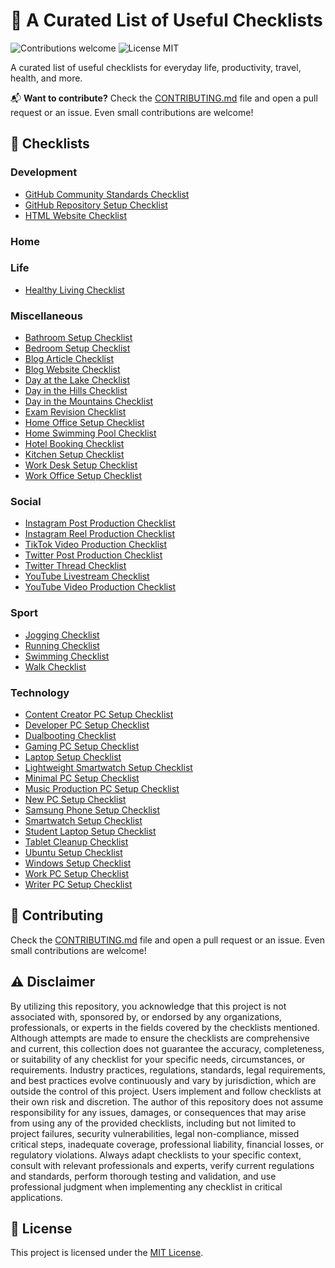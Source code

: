 # 🔨 A Curated List of Useful Checklists

<p>
  <img alt="Contributions welcome" src="https://img.shields.io/badge/Contributions-welcome-green">
  <img alt="License MIT" src="https://img.shields.io/badge/License-MIT-orange">
</p>

A curated list of useful checklists for everyday life, productivity, travel, health, and more.

📬 **Want to contribute?** Check the [CONTRIBUTING.md](CONTRIBUTING.md) file and open a pull request or an issue. Even small contributions are welcome!

## 🔨 Checklists

### Development

- [GitHub Community Standards Checklist](useful-checklists/Development/GitHub_Community_Standards_Checklist.md)
- [GitHub Repository Setup Checklist](useful-checklists/Development/GitHub_Repository_Setup_Checklist.md)
- [HTML Website Checklist](useful-checklists/Development/HTML_Website_Checklist.md)

### Home

### Life

- [Healthy Living Checklist](useful-checklists/Life/Healthy_Living_Checklist.md)

### Miscellaneous

- [Bathroom Setup Checklist](useful-checklists/Miscellaneous/Bathroom_Setup_Checklist.md)
- [Bedroom Setup Checklist](useful-checklists/Miscellaneous/Bedroom_Setup_Checklist.md)
- [Blog Article Checklist](useful-checklists/Miscellaneous/Blog_Article_Checklist.md)
- [Blog Website Checklist](useful-checklists/Miscellaneous/Blog_Website_Checklist.md)
- [Day at the Lake Checklist](useful-checklists/Miscellaneous/Day_at_the_Lake_Checklist.md)
- [Day in the Hills Checklist](useful-checklists/Miscellaneous/Day_in_the_Hills_Checklist.md)
- [Day in the Mountains Checklist](useful-checklists/Miscellaneous/Day_in_the_Mountains_Checklist.md)
- [Exam Revision Checklist](useful-checklists/Miscellaneous/Exam_Revision_Checklist.md)
- [Home Office Setup Checklist](useful-checklists/Miscellaneous/Home_Office_Setup_Checklist.md)
- [Home Swimming Pool Checklist](useful-checklists/Miscellaneous/Home_Swimming_Pool_Checklist.md)
- [Hotel Booking Checklist](useful-checklists/Miscellaneous/Hotel_Booking_Checklist.md)
- [Kitchen Setup Checklist](useful-checklists/Miscellaneous/Kitchen_Setup_Checklist.md)
- [Work Desk Setup Checklist](useful-checklists/Miscellaneous/Work_Desk_Setup_Checklist.md)
- [Work Office Setup Checklist](useful-checklists/Miscellaneous/Work_Office_Setup_Checklist.md)

### Social

- [Instagram Post Production Checklist](useful-checklists/Social/Instagram_Post_Production_Checklist.md)
- [Instagram Reel Production Checklist](useful-checklists/Social/Instagram_Reel_Production_Checklist.md)
- [TikTok Video Production Checklist](useful-checklists/Social/TikTok_Video_Production_Checklist.md)
- [Twitter Post Production Checklist](useful-checklists/Social/Twitter_Post_Production_Checklist.md)
- [Twitter Thread Checklist](useful-checklists/Social/Twitter_Thread_Checklist.md)
- [YouTube Livestream Checklist](useful-checklists/Social/YouTube_Livestream_Checklist.md)
- [YouTube Video Production Checklist](useful-checklists/Social/YouTube_Video_Production_Checklist.md)

### Sport

- [Jogging Checklist](useful-checklists/Sport/Jogging_Checklist.md)
- [Running Checklist](useful-checklists/Sport/Running_Checklist.md)
- [Swimming Checklist](useful-checklists/Sport/Swimming_Checklist.md)
- [Walk Checklist](useful-checklists/Sport/Walk_Checklist.md)

### Technology

- [Content Creator PC Setup Checklist](useful-checklists/Technology/Content_Creator_PC_Setup_Checklist.md)
- [Developer PC Setup Checklist](useful-checklists/Technology/Developer_PC_Setup_Checklist.md)
- [Dualbooting Checklist](useful-checklists/Technology/Dualbooting_Checklist.md)
- [Gaming PC Setup Checklist](useful-checklists/Technology/Gaming_PC_Setup_Checklist.md)
- [Laptop Setup Checklist](useful-checklists/Technology/Laptop_Setup_Checklist.md)
- [Lightweight Smartwatch Setup Checklist](useful-checklists/Technology/Lightweight_Smartwatch_Setup_Checklist.md)
- [Minimal PC Setup Checklist](useful-checklists/Technology/Minimal_PC_Setup_Checklist.md)
- [Music Production PC Setup Checklist](useful-checklists/Technology/Music_Production_PC_Setup_Checklist.md)
- [New PC Setup Checklist](useful-checklists/Technology/New_PC_Setup_Checklist.md)
- [Samsung Phone Setup Checklist](useful-checklists/Technology/Samsung_Phone_Setup_Checklist.md)
- [Smartwatch Setup Checklist](useful-checklists/Technology/Smartwatch_Setup_Checklist.md)
- [Student Laptop Setup Checklist](useful-checklists/Technology/Student_Laptop_Setup_Checklist.md)
- [Tablet Cleanup Checklist](useful-checklists/Technology/Tablet_Cleanup_Checklist.md)
- [Ubuntu Setup Checklist](useful-checklists/Technology/Ubuntu_Setup_Checklist.md)
- [Windows Setup Checklist](useful-checklists/Technology/Windows_Setup_Checklist.md)
- [Work PC Setup Checklist](useful-checklists/Technology/Work_PC_Setup_Checklist.md)
- [Writer PC Setup Checklist](useful-checklists/Technology/Writer_PC_Setup_Checklist.md)

## 🙏 Contributing

Check the [CONTRIBUTING.md](CONTRIBUTING.md) file and open a pull request or an issue. Even small contributions are welcome!

## ⚠️ Disclaimer

By utilizing this repository, you acknowledge that this project is not associated with, sponsored by, or endorsed by any organizations, professionals, or experts in the fields covered by the checklists mentioned. Although attempts are made to ensure the checklists are comprehensive and current, this collection does not guarantee the accuracy, completeness, or suitability of any checklist for your specific needs, circumstances, or requirements. Industry practices, regulations, standards, legal requirements, and best practices evolve continuously and vary by jurisdiction, which are outside the control of this project. Users implement and follow checklists at their own risk and discretion. The author of this repository does not assume responsibility for any issues, damages, or consequences that may arise from using any of the provided checklists, including but not limited to project failures, security vulnerabilities, legal non-compliance, missed critical steps, inadequate coverage, professional liability, financial losses, or regulatory violations. Always adapt checklists to your specific context, consult with relevant professionals and experts, verify current regulations and standards, perform thorough testing and validation, and use professional judgment when implementing any checklist in critical applications.

## 🎫 License

This project is licensed under the [MIT License](LICENSE.md).
